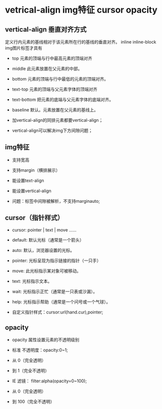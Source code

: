 # vetrical-align img特征 cursor opacity

## vertical-align 垂直对齐方式

定义行内元素的基线相对于该元素所在行的基线的垂直对齐。
inline  inline-block img图片标签才具有

* top			元素的顶端与行中最高元素的顶端对齐

* middle		此元素放置在父元素的中部。

* bottom		元素的顶端与行中最低的元素的顶端对齐。

* text-top		元素的顶端与父元素字体的顶端对齐

* text-bottom	把元素的底端与父元素字体的底端对齐。

* baseline		默认。元素放置在父元素的基线上。

* 加vertical-align的同排元素都要vertical-align；

* vertical-align可以解决img下方间隙问题；

## img特征

* 支持宽高

* 支持margin（横排展示）

* 能设置text-align

* 能设置vertical-align

* 问题：标签中间隙被解析，不支持marginauto;

## cursor（指针样式）

* cursor: pointer | text | move ......

* default: 默认光标（通常是一个箭头）

* auto: 默认，浏览器设置的光标。

* pointer: 光标呈现为指示链接的指针（一只手）

* move: 此光标指示某对象可被移动。

* text: 光标指示文本。

* wait: 光标指示正忙（通常是一只表或沙漏）。

* help: 光标指示帮助（通常是一个问号或一个气球）。

* 自定义指针样式：cursor:url(hand.cur),pointer;

## opacity

* opacity 属性设置元素的不透明级别

* 标准 不透明度：opacity:0~1; 

* 从 0（完全透明）

* 到 1（完全不透明）

* IE 滤镜： filter:alpha(opacity=0~100);

* 从 0（完全透明）

* 到 100（完全不透明）

